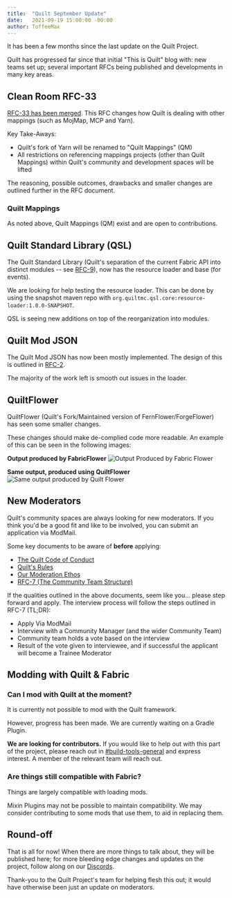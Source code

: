 ```yaml
---
title:  "Quilt September Update"
date:   2021-09-19 15:00:00 -00:00
author: ToffeeMax
---
```


It has been a few months since the last update on the Quilt Project.

Quilt has progressed far since that initial "This is Quilt" blog with: new teams set up; several important RFCs being published and developments in many key areas.

## Clean Room RFC-33

[RFC-33 has been merged](https://github.com/QuiltMC/rfcs/blob/master/rfc/0033-quilt-mappings-and-clean-room.md). This RFC changes how Quilt is dealing with other mappings (such as MojMap, MCP and Yarn).

Key Take-Aways:
* Quilt's fork of Yarn will be renamed to "Quilt Mappings" (QM)
* All restrictions on referencing mappings projects (other than Quilt Mappings) within Quilt's community and development spaces will be lifted

The reasoning, possible outcomes, drawbacks and smaller changes are outlined further in the RFC document.

### Quilt Mappings
As noted above, Quilt Mappings (QM) exist and are open to contributions.

## Quilt Standard Library (QSL)

The Quilt Standard Library (Quilt's separation of the current Fabric API into distinct modules -- see [RFC-9](https://github.com/QuiltMC/rfcs/blob/master/rfc/0009-qsl-structure.md)), now has the resource loader and base (for events).

We are looking for help testing the resource loader. This can be done by using the snapshot maven repo with `org.quiltmc.qsl.core:resource-loader:1.0.0-SNAPSHOT`.

QSL is seeing new additions on top of the reorganization into modules. 

## Quilt Mod JSON
The Quilt Mod JSON has now been mostly implemented. The design of this is outlined in [RFC-2](https://github.com/QuiltMC/rfcs/blob/master/specification/0002-quilt.mod.json.md).

The majority of the work left is smooth out issues in the loader.

## QuiltFlower 
QuiltFlower (Quilt's Fork/Maintained version of FernFlower/ForgeFlower) has seen some smaller changes. 

These changes should make de-complied code more readable. An example of this can be seen in the following images:

**Output produced by FabricFlower**
![Output Produced by Fabric Flower](https://i.imgur.com/M81I32X.png)

**Same output, produced using QuiltFlower**
![Same output produced by Quilt Flower](https://i.imgur.com/1ICd4Nb.png)



## New Moderators
Quilt's community spaces are always looking for new moderators. If you think you'd be a good fit and like to be involved, you can submit an application via ModMail. 

Some key documents to be aware of **before** applying:
* [The Quilt Code of Conduct](https://quiltmc.org/community/code-of-conduct.html)
* [Quilt's Rules](https://quiltmc.org/community/rules.html)
* [Our Moderation Ethos](https://quiltmc.org/community/moderation.html)
* [RFC-7 (The Community Team Structure)](https://github.com/QuiltMC/rfcs/blob/master/structure/0007-community-team.md)

If the qualities outlined in the above documents, seem like you... please step forward and apply. The interview process will follow the steps outlined in RFC-7 (TL;DR):
* Apply Via ModMail
* Interview with a Community Manager (and the wider Community Team)
* Community team holds a vote based on the interview
* Result of the vote given to interviewee, and if successful the applicant will become a Trainee Moderator


## Modding with Quilt & Fabric

### Can I mod with Quilt at the moment?

It is currently not possible to mod with the Quilt framework. 

However, progress has been made. We are currently waiting on a Gradle Plugin.

**We are looking for contributors.** If you would like to help out with this part of the project, please reach out in [#build-tools-general](https://canary.discord.com/channels/833872081585700874/884090296068091965/885866814410723358) and express interest. A member of the relevant team will reach out.

### Are things still compatible with Fabric?

Things are largely compatible with loading mods.

Mixin Plugins may not be possible to maintain compatibility.  We may consider contributing to some mods that use them, to aid in replacing them.

## Round-off
That is all for now! When there are more things to talk about, they will be published here; for more bleeding edge changes and updates on the project, follow along on our [Discords](https://discord.quiltmc.org).

Thank-you to the Quilt Project's team for helping flesh this out; it would have otherwise been just an update on moderators.

